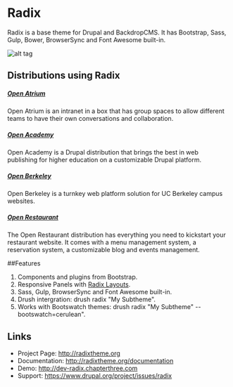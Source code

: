 # Radix
Radix is a base theme for Drupal and BackdropCMS. It has Bootstrap, Sass, Gulp, Bower, BrowserSync and Font Awesome built-in.

![alt tag](https://www.drupal.org/files/drupal-radix.png)

## Distributions using Radix
##### [Open Atrium](http://openatrium.com/)
Open Atrium is an intranet in a box that has group spaces to allow different teams to have their own conversations and collaboration.

##### [Open Academy](http://drupal.org/project/openacademy)
Open Academy is a Drupal distribution that brings the best in web publishing for higher education on a customizable Drupal platform.

##### [Open Berkeley](http://open.berkeley.edu)
Open Berkeley is a turnkey web platform solution for UC Berkeley campus websites.

##### [Open Restaurant](http://drupal.org/project/restaurant)
The Open Restaurant distribution has everything you need to kickstart your restaurant website. It comes with a menu management system, a reservation system, a customizable blog and events management.

##Features
1. Components and plugins from Bootstrap.
2. Responsive Panels with [Radix Layouts](http://drupal.org/project/radix_layouts).
5. Sass, Gulp, BrowserSync and Font Awesome built-in.
6. Drush intergration: drush radix "My Subtheme".
8. Works with Bootswatch themes: drush radix "My Subtheme" --bootswatch=cerulean".

## Links
* Project Page:   http://radixtheme.org
* Documentation:  http://radixtheme.org/documentation
* Demo:           http://dev-radix.chapterthree.com
* Support:        https://www.drupal.org/project/issues/radix
